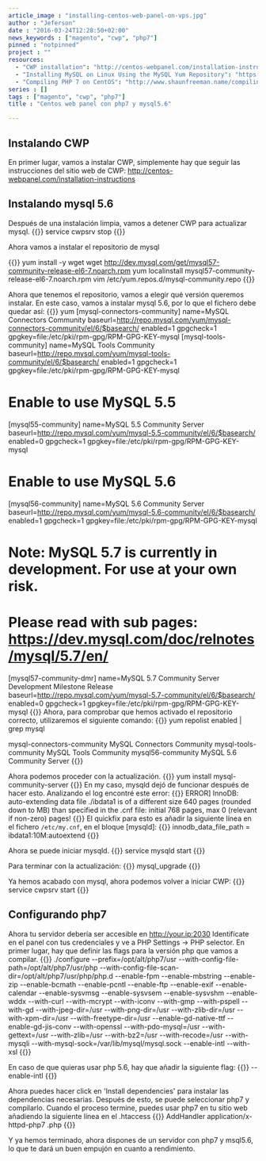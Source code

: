 ```yaml
---
article_image : "installing-centos-web-panel-on-vps.jpg"
author : "Jeferson"
date : "2016-03-24T12:28:50+02:00"
news_keywords : ["magento", "cwp", "php7"]
pinned : "notpinned"
project : ""
resources:
  - "CWP installation": "http://centos-webpanel.com/installation-instructions"
  - "Installing MySQL on Linux Using the MySQL Yum Repository": "https://dev.mysql.com/doc/mysql-repo-excerpt/5.6/en/linux-installation-yum-repo.html"
  - "Compiling PHP 7 on CentOS": "http://www.shaunfreeman.name/compiling-php-7-on-centos/"
series : []
tags : ["magento", "cwp", "php7"]
title : "Centos web panel con php7 y mysql5.6"

---
```

## Instalando CWP
En primer lugar, vamos a instalar CWP, simplemente hay que seguir las instrucciones del sitio web de CWP: http://centos-webpanel.com/installation-instructions

## Instalando mysql 5.6
Después de una instalación limpia, vamos a detener CWP para actualizar mysql.
{{<highlight sh>}}
service cwpsrv stop
{{</highlight>}}

Ahora vamos a instalar el repositorio de mysql
<!--more-->

{{<highlight sh>}}
yum install -y wget
wget http://dev.mysql.com/get/mysql57-community-release-el6-7.noarch.rpm
yum localinstall mysql57-community-release-el6-7.noarch.rpm
vim /etc/yum.repos.d/mysql-community.repo
{{</highlight>}}

Ahora que tenemos el repositorio, vamos a elegir qué versión queremos instalar. En este caso, vamos a instalar mysql 5.6, por lo que el fichero debe quedar así:
{{<highlight sh>}}
yum
[mysql-connectors-community]
name=MySQL Connectors Community
baseurl=http://repo.mysql.com/yum/mysql-connectors-community/el/6/$basearch/
enabled=1
gpgcheck=1
gpgkey=file:/etc/pki/rpm-gpg/RPM-GPG-KEY-mysql
[mysql-tools-community]
name=MySQL Tools Community
baseurl=http://repo.mysql.com/yum/mysql-tools-community/el/6/$basearch/
enabled=1
gpgcheck=1
gpgkey=file:/etc/pki/rpm-gpg/RPM-GPG-KEY-mysql
# Enable to use MySQL 5.5
[mysql55-community]
name=MySQL 5.5 Community Server
baseurl=http://repo.mysql.com/yum/mysql-5.5-community/el/6/$basearch/
enabled=0
gpgcheck=1
gpgkey=file:/etc/pki/rpm-gpg/RPM-GPG-KEY-mysql
# Enable to use MySQL 5.6
[mysql56-community]
name=MySQL 5.6 Community Server
baseurl=http://repo.mysql.com/yum/mysql-5.6-community/el/6/$basearch/
enabled=1
gpgcheck=1
gpgkey=file:/etc/pki/rpm-gpg/RPM-GPG-KEY-mysql
# Note: MySQL 5.7 is currently in development. For use at your own risk.
# Please read with sub pages: https://dev.mysql.com/doc/relnotes/mysql/5.7/en/
[mysql57-community-dmr]
name=MySQL 5.7 Community Server Development Milestone Release
baseurl=http://repo.mysql.com/yum/mysql-5.7-community/el/6/$basearch/
enabled=0
gpgcheck=1
gpgkey=file:/etc/pki/rpm-gpg/RPM-GPG-KEY-mysql
{{</highlight>}}
Ahora, para comprobar que hemos activado el repositorio correcto, utilizaremos el siguiente comando:
{{<highlight sh>}}
yum repolist enabled | grep mysql

mysql-connectors-community MySQL Connectors Community
mysql-tools-community MySQL Tools Community
mysql56-community MySQL 5.6 Community Server
{{</highlight>}}

Ahora podemos proceder con la actualización.
{{<highlight sh>}}
yum install mysql-community-server
{{</highlight>}}
En my caso, mysqld dejó de funcionar después de hacer esto. Analizando el log encontré este error:
{{<highlight sh>}}
ERROR] InnoDB: auto-extending data file ./ibdata1 is of a different size 640 pages (rounded down to MB) than specified in the .cnf file: initial 768 pages, max 0 (relevant if non-zero) pages!
{{</highlight>}}
El quickfix para esto es añadir la siguiente línea en el fichero ``/etc/my.cnf``, en el bloque [mysqld]:
{{<highlight sh>}}
innodb_data_file_path = ibdata1:10M:autoextend
{{</highlight>}}

Ahora se puede iniciar mysqld.
{{<highlight sh>}}
service mysqld start
{{</highlight>}}

Para terminar con la actualización:
{{<highlight sh>}}
mysql_upgrade
{{</highlight>}}

Ya hemos acabado con mysql, ahora podemos volver a iniciar CWP:
{{<highlight sh>}}
service cwpsrv start
{{</highlight>}}

## Configurando php7

Ahora tu servidor debería ser accesible en http://your.ip:2030
Identifícate en el panel con tus credenciales y ve a PHP Settings -> PHP selector. En primer lugar, hay que definir las flags para la versión php que vamos a compilar.
{{<highlight sh>}}
./configure
--prefix=/opt/alt/php7/usr
--with-config-file-path=/opt/alt/php7/usr/php
--with-config-file-scan-dir=/opt/alt/php7/usr/php/php.d
--enable-fpm
--enable-mbstring
--enable-zip
--enable-bcmath
--enable-pcntl
--enable-ftp
--enable-exif
--enable-calendar
--enable-sysvmsg
--enable-sysvsem
--enable-sysvshm
--enable-wddx
--with-curl
--with-mcrypt
--with-iconv
--with-gmp
--with-pspell
--with-gd
--with-jpeg-dir=/usr
--with-png-dir=/usr
--with-zlib-dir=/usr
--with-xpm-dir=/usr
--with-freetype-dir=/usr
--enable-gd-native-ttf
--enable-gd-jis-conv
--with-openssl
--with-pdo-mysql=/usr
--with-gettext=/usr
--with-zlib=/usr
--with-bz2=/usr
--with-recode=/usr
--with-mysqli
--with-mysql-sock=/var/lib/mysql/mysql.sock
--enable-intl
--with-xsl
{{</highlight>}}

En caso de que quieras usar php 5.6, hay que añadir la siguiente flag:
 {{<highlight sh>}}
--enable-intl
{{</highlight>}}

Ahora puedes hacer click en 'Install dependencies' para instalar las dependencias necesarias. Después de esto, se puede seleccionar php7 y compilarlo. Cuando el proceso termine, puedes usar php7 en tu sitio web añadiendo la siguiente línea en el .htaccess
{{<highlight sh>}}
AddHandler application/x-httpd-php7 .php
{{</highlight>}}

Y ya hemos terminado, ahora dispones de un servidor con php7 y msql5.6, lo que te dará un buen empujón en cuanto a rendimiento.
